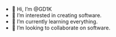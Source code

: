 - 👋 Hi, I’m @GD1K
- 👀 I’m interested in creating software.
- 🌱 I’m currently learning everything.
- 💞️ I’m looking to collaborate on software.
<!---
GD1K/GD1K is a ✨ special ✨ repository because its `README.md` (this file) appears on your GitHub profile.
You can click the Preview link to take a look at your changes.
--->
